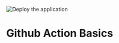 ![Deploy the application](https://github.com/MohammedAtif/github-action-basics/workflows/Deploy%20the%20application/badge.svg)
# Github Action Basics
